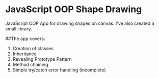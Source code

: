 # JavaScript OOP Shape Drawing
JavaScript OOP App for drawing shapes on canvas. I've also created a small library.

##The app covers:
1. Creation of classes
2. Inheritance
3. Revealing Prototype Pattern
4. Method chaining
5. Simple try/catch error handling (incomplete)
